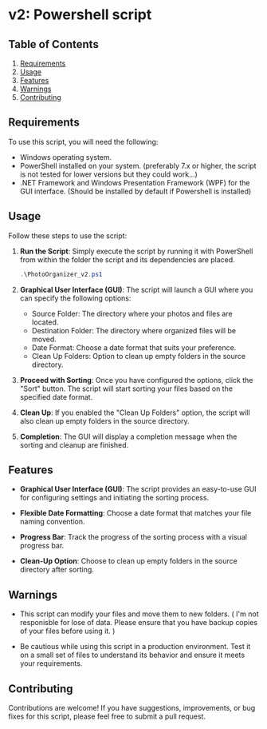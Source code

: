 # v2: Powershell script
## Table of Contents

1. [Requirements](#requirements)
2. [Usage](#usage)
3. [Features](#features)
4. [Warnings](#warnings)
5. [Contributing](#contributing)


## Requirements 

To use this script, you will need the following:

- Windows operating system.
- PowerShell installed on your system. (preferably 7.x or higher, the script is not tested for lower versions but they could work...)
- .NET Framework and Windows Presentation Framework (WPF) for the GUI interface. (Should be installed by default if Powershell is installed)

## Usage

Follow these steps to use the script:

1. **Run the Script**: Simply execute the script by running it with PowerShell from within the folder the script and its dependencies are placed.

   ```powershell
   .\PhotoOrganizer_v2.ps1
   ```

2. **Graphical User Interface (GUI)**: The script will launch a GUI where you can specify the following options:

   - Source Folder: The directory where your photos and files are located.
   - Destination Folder: The directory where organized files will be moved.
   - Date Format: Choose a date format that suits your preference.
   - Clean Up Folders: Option to clean up empty folders in the source directory.

3. **Proceed with Sorting**: Once you have configured the options, click the "Sort" button. The script will start sorting your files based on the specified date format.

4. **Clean Up**: If you enabled the "Clean Up Folders" option, the script will also clean up empty folders in the source directory.

5. **Completion**: The GUI will display a completion message when the sorting and cleanup are finished.

## Features

- **Graphical User Interface (GUI)**: The script provides an easy-to-use GUI for configuring settings and initiating the sorting process.

- **Flexible Date Formatting**: Choose a date format that matches your file naming convention.

- **Progress Bar**: Track the progress of the sorting process with a visual progress bar.

- **Clean-Up Option**: Choose to clean up empty folders in the source directory after sorting.

## Warnings

- This script can modify your files and move them to new folders. ( I'm not responisble for lose of data. Please ensure that you have backup copies of your files before using it. )

- Be cautious while using this script in a production environment. Test it on a small set of files to understand its behavior and ensure it meets your requirements.

## Contributing

Contributions are welcome! If you have suggestions, improvements, or bug fixes for this script, please feel free to submit a pull request.

